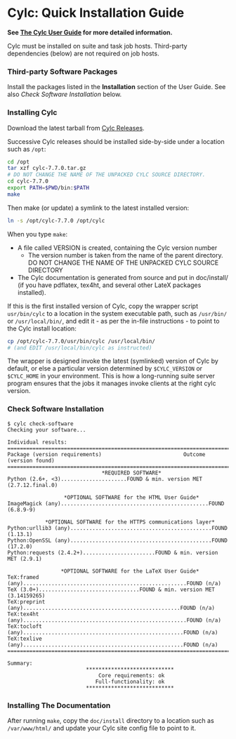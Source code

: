 # Cylc: Quick Installation Guide

**See [The Cylc User Guide](https://cylc.github.io/cylc/documentation.html) for
more detailed information.**

Cylc must be installed on suite and task job hosts. Third-party dependencies
(below) are not required on job hosts.

### Third-party Software Packages

Install the packages listed in the **Installation** section of the User Guide.
See also *Check Software Installation* below.

### Installing Cylc

Download the latest tarball from [Cylc
Releases](https://github.com/cylc/cylc/releases).

Successive Cylc releases should be installed side-by-side under a location
such as `/opt`:

```bash
cd /opt
tar xzf cylc-7.7.0.tar.gz
# DO NOT CHANGE THE NAME OF THE UNPACKED CYLC SOURCE DIRECTORY.
cd cylc-7.7.0
export PATH=$PWD/bin:$PATH
make
```

Then make (or update) a symlink to the latest installed version:
```bash
ln -s /opt/cylc-7.7.0 /opt/cylc
```

When you type `make`:
  * A file called VERSION is created, containing the Cylc version number
    * The version number is taken from the name of the parent directory. DO
      NOT CHANGE THE NAME OF THE UNPACKED CYLC SOURCE DIRECTORY
  * The Cylc documentation is generated from source and put in doc/install/
    (if you have pdflatex, tex4ht, and several other LateX packages installed).

If this is the first installed version of Cylc, copy the wrapper script
`usr/bin/cylc` to a location in the system executable path, such as
`/usr/bin/` or `/usr/local/bin/`, and edit it - as per the in-file
instructions - to point to the Cylc install location:

```bash
cp /opt/cylc-7.7.0/usr/bin/cylc /usr/local/bin/
# (and EDIT /usr/local/bin/cylc as instructed)
```

The wrapper is designed invoke the latest (symlinked) version of Cylc by
default, or else a particular version determined by `$CYLC_VERSION` or
`$CYLC_HOME` in your environment. This is how a long-running suite server
program ensures that the jobs it manages invoke clients at the right cylc
version.

### Check Software Installation

```
$ cylc check-software
Checking your software...

Individual results:
===============================================================================
Package (version requirements)                          Outcome (version found)
===============================================================================
                              *REQUIRED SOFTWARE*                              
Python (2.6+, <3).....................FOUND & min. version MET (2.7.12.final.0)

                  *OPTIONAL SOFTWARE for the HTML User Guide*                  
ImageMagick (any)...............................................FOUND (6.8.9-9)

            *OPTIONAL SOFTWARE for the HTTPS communications layer*            
Python:urllib3 (any).............................................FOUND (1.13.1)
Python:OpenSSL (any).............................................FOUND (17.2.0)
Python:requests (2.4.2+).......................FOUND & min. version MET (2.9.1)

                 *OPTIONAL SOFTWARE for the LaTeX User Guide*                 
TeX:framed (any)....................................................FOUND (n/a)
TeX (3.0+)................................FOUND & min. version MET (3.14159265)
TeX:preprint (any)..................................................FOUND (n/a)
TeX:tex4ht (any)....................................................FOUND (n/a)
TeX:tocloft (any)...................................................FOUND (n/a)
TeX:texlive (any)...................................................FOUND (n/a)
===============================================================================

Summary:
                         ****************************                         
                             Core requirements: ok                             
                            Full-functionality: ok                            
                         ****************************  
```

### Installing The Documentation

After running `make`, copy the `doc/install` directory to a location such as
`/var/www/html/` and update your Cylc site config file to point to it.
